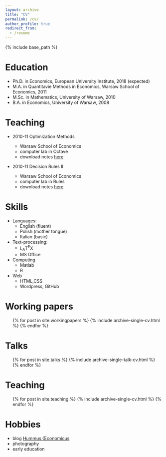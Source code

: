 ```yaml
---
layout: archive
title: "CV"
permalink: /cv/
author_profile: true
redirect_from:
  - /resume
---
```


{% include base_path %}

Education
======
* Ph.D. in Economics, European University Institute, 2018 (expected)
* M.A. in Quantitavie Methods in Economics, Warsaw School of Economics, 2011
* M.Sc. in Mathematics, University of Warsaw, 2010
* B.A. in Economics, University of Warsaw, 2008

Teaching
======
* 2010-11  Optimization Methods
  * Warsaw School of Economics
  * computer lab in Octave
  * download notes [here]()

* 2010-11 Decision Rules II
  * Warsaw School of Economics
  * computer lab in Rules
  * download notes [here]()

  
Skills
======
* Languages: 
	* English (fluent)
	* Polish (mother tongue)
	* Italian (basic)
* Text-processing: 
	* L<sub>A</sub>T<sup>E</sup>X
	* MS Office
* Computing
  * Matlab
  * R
* Web
	* HTML,CSS
	* Wordpress, GitHub

Working papers
======
  <ul>{% for post in site.workingpapers %}
    {% include archive-single-cv.html %}
  {% endfor %}</ul>
  
Talks
======
  <ul>{% for post in site.talks %}
    {% include archive-single-talk-cv.html %}
  {% endfor %}</ul>
  
Teaching
======
  <ul>{% for post in site.teaching %}
    {% include archive-single-cv.html %}
  {% endfor %}</ul>
  
Hobbies
======
* blog [Hummus Œconomicus](http://hummuseconomicus.pl)
* photography
* early education